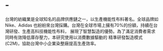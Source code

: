 # -
台灣的紡織業是全球知名的品牌供應鏈之一，以生產機能性布料著名。全球品牌如Nike、Adidas 也紛紛來台灣採購。台灣在全球市場上擁有70%的份額，持續在台灣研發、生產高科技機能性布料， 展現了智慧製造的優勢。為了滿足消費者需求同時有效降低庫存壓力，本研究使用以消費數據驅動的 精準研發製造模式(C2M)，協助台灣中小企業染整廠提高生產效率。
